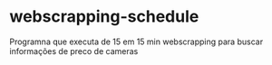 # webscrapping-schedule

Programna que executa de 15 em 15 min webscrapping para buscar informações de preco de cameras

